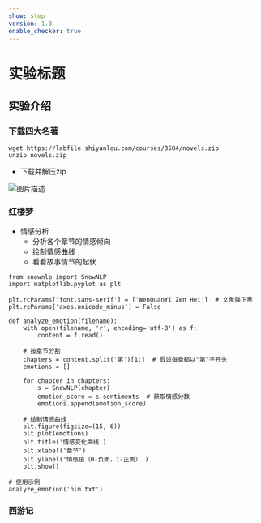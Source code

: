 ```yaml
---
show: step
version: 1.0
enable_checker: true
---
```


# 实验标题

## 实验介绍

### 下载四大名著

```
wget https://labfile.shiyanlou.com/courses/3584/novels.zip
unzip novels.zip
```

- 下载并解压zip

![图片描述](https://doc.shiyanlou.com/courses/3584/labs/3544571/uid1190679-20250207-1738927311061) 

### 红楼梦

- 情感分析 
	- 分析各个章节的情感倾向
	- 绘制情感曲线
	- 看看故事情节的起伏

```
from snownlp import SnowNLP
import matplotlib.pyplot as plt

plt.rcParams['font.sans-serif'] = ['WenQuanYi Zen Hei']  # 文泉驿正黑
plt.rcParams['axes.unicode_minus'] = False

def analyze_emotion(filename):
    with open(filename, 'r', encoding='utf-8') as f:
        content = f.read()

    # 按章节分割
    chapters = content.split('第')[1:]  # 假设每章都以"第"字开头
    emotions = []

    for chapter in chapters:
        s = SnowNLP(chapter)
        emotion_score = s.sentiments  # 获取情感分数
        emotions.append(emotion_score)

    # 绘制情感曲线
    plt.figure(figsize=(15, 6))
    plt.plot(emotions)
    plt.title('情感变化曲线')
    plt.xlabel('章节')
    plt.ylabel('情感值（0-负面，1-正面）')
    plt.show()

# 使用示例
analyze_emotion('hlm.txt')
```



### 西游记

